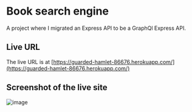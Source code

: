 # Book search engine
A project where I migrated an Express API to be a GraphQl Express API.

## Live URL
The live URL is at [https://guarded-hamlet-86676.herokuapp.com/](https://guarded-hamlet-86676.herokuapp.com/)

## Screenshot of the live site
![image](https://guarded-hamlet-86676.herokuapp.com/images/screenshot.png)
